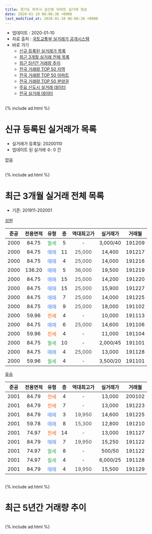 ```yaml
---
title: 경기도 파주시 검산동 아파트 실거래 정보
date: 2020-01-10 06:06:36 +0900
last_modified_at: 2020-01-10 06:06:36 +0900
---
```


* 업데이트 : 2020-01-10
* 자료 출처 : [국토교통부 실거래가 공개시스템](http://rt.molit.go.kr)
* 바로 가기
    * [신규 등록된 실거래가 목록](#신규-등록된-실거래가-목록)
    * [최근 3개월 실거래 전체 목록](#최근-3개월-실거래-전체-목록)
    * [최근 5년간 거래량 추이](#최근-5년간-거래량-추이)
    * [전국 거래량 TOP 50 지역](https://inasie.github.io/apt-trade-info/최근-3개월-전국에서-가장-거래가-많이-발생한-지역)
    * [전국 거래량 TOP 50 아파트](https://inasie.github.io/apt-trade-info/최근-3개월-전국에서-가장-거래가-많이-발생한-아파트)
    * [전국 거래량 TOP 50 분양권](https://inasie.github.io/apt-trade-info/최근-3개월-전국에서-가장-거래가-많이-발생한-분양권)
    * [주요 신도시 실거래 데이터](https://inasie.github.io/apt-trade-info/주요-신도시)
    * [전국 실거래 데이터](https://inasie.github.io/apt-trade-info/전국)
<br>
{% include ad.html %}
<br>

# 신규 등록된 실거래가 목록
* 실거래가 등록일: 20200110
* 업데이트 된 실거래 수: 0 건

없음

<br>
{% include ad.html %}
<br>

# 최근 3개월 실거래 전체 목록
* 기준: 201911-202001


[성원](https://search.naver.com/search.naver?query=%EA%B2%BD%EA%B8%B0%EB%8F%84+%ED%8C%8C%EC%A3%BC%EC%8B%9C+%EA%B2%80%EC%82%B0%EB%8F%99+%EC%84%B1%EC%9B%90)

|준공|전용면적|유형|층|역대최고가|실거래가|거래월|
|:---:|:---:|:---:|:---:|:---:|:---:|:---:|
|2000|84.75|<span style="color:#34a853">월세</span>|5|<span style="color:#444444">-</span>|3,000/40|191209|
|2000|84.75|<span style="color:#4285f3">매매</span>|11|<span style="color:#444444">25,000</span>|14,400|191217|
|2000|84.75|<span style="color:#4285f3">매매</span>|4|<span style="color:#444444">25,000</span>|14,000|191216|
|2000|136.20|<span style="color:#4285f3">매매</span>|5|<span style="color:#444444">36,000</span>|19,500|191219|
|2000|84.75|<span style="color:#4285f3">매매</span>|15|<span style="color:#444444">25,000</span>|14,200|191220|
|2000|84.75|<span style="color:#4285f3">매매</span>|15|<span style="color:#444444">25,000</span>|15,900|191227|
|2000|84.75|<span style="color:#4285f3">매매</span>|7|<span style="color:#444444">25,000</span>|14,000|191225|
|2000|84.75|<span style="color:#4285f3">매매</span>|9|<span style="color:#444444">25,000</span>|18,000|191102|
|2000|59.96|<span style="color:#ff5a00">전세</span>|4|<span style="color:#444444">-</span>|10,000|191113|
|2000|84.75|<span style="color:#4285f3">매매</span>|6|<span style="color:#444444">25,000</span>|14,600|191106|
|2000|59.96|<span style="color:#ff5a00">전세</span>|4|<span style="color:#444444">-</span>|11,000|191104|
|2000|84.75|<span style="color:#34a853">월세</span>|10|<span style="color:#444444">-</span>|2,000/45|191101|
|2000|84.75|<span style="color:#4285f3">매매</span>|4|<span style="color:#444444">25,000</span>|13,000|191128|
|2000|59.96|<span style="color:#34a853">월세</span>|4|<span style="color:#444444">-</span>|3,500/20|191101|

[유승](https://search.naver.com/search.naver?query=%EA%B2%BD%EA%B8%B0%EB%8F%84+%ED%8C%8C%EC%A3%BC%EC%8B%9C+%EA%B2%80%EC%82%B0%EB%8F%99+%EC%9C%A0%EC%8A%B9)

|준공|전용면적|유형|층|역대최고가|실거래가|거래월|
|:---:|:---:|:---:|:---:|:---:|:---:|:---:|
|2001|84.79|<span style="color:#ff5a00">전세</span>|4|<span style="color:#444444">-</span>|13,000|200102|
|2001|84.79|<span style="color:#ff5a00">전세</span>|7|<span style="color:#444444">-</span>|13,000|191223|
|2001|84.79|<span style="color:#4285f3">매매</span>|3|<span style="color:#444444">19,950</span>|14,600|191225|
|2001|59.78|<span style="color:#4285f3">매매</span>|8|<span style="color:#444444">15,300</span>|12,800|191210|
|2001|74.97|<span style="color:#ff5a00">전세</span>|14|<span style="color:#444444">-</span>|13,000|191127|
|2001|84.79|<span style="color:#4285f3">매매</span>|7|<span style="color:#444444">19,950</span>|15,250|191122|
|2001|74.97|<span style="color:#34a853">월세</span>|8|<span style="color:#444444">-</span>|500/50|191122|
|2001|74.97|<span style="color:#34a853">월세</span>|4|<span style="color:#444444">-</span>|6,000/25|191128|
|2001|84.79|<span style="color:#4285f3">매매</span>|4|<span style="color:#444444">19,950</span>|15,500|191129|


<br>
{% include ad.html %}
<br>

# 최근 5년간 거래량 추이


<div style="width:100%;">
    <canvas id="deal_progress" height="200"></canvas>
</div>

<script>
new Chart(document.getElementById("deal_progress"), {
    type: 'line',
    data: {
        labels: ['201501','201502','201503','201504','201505','201506','201507','201508','201509','201510','201511','201512','201601','201602','201603','201604','201605','201606','201607','201608','201609','201610','201611','201612','201701','201702','201703','201704','201705','201706','201707','201708','201709','201710','201711','201712','201801','201802','201803','201804','201805','201806','201807','201808','201809','201810','201811','201812','201901','201902','201903','201904','201905','201906','201907','201908','201909','201910','201911','201912','202001'],
        datasets: [{
            label: '매매',
            pointRadius: 1,
            data: [7, 7, 10, 17, 18, 16, 16, 15, 14, 9, 8, 11, 10, 13, 9, 14, 6, 15, 13, 18, 16, 15, 12, 4, 1, 10, 11, 9, 22, 10, 15, 6, 6, 0, 4, 3, 1, 3, 1, 7, 3, 6, 5, 1, 4, 4, 2, 3, 2, 2, 5, 2, 7, 4, 5, 7, 8, 5, 5, 8, 0],
            borderColor: "rgba(255, 201, 14, 1)",
            backgroundColor: "rgba(255, 201, 14, 0.5)",
            fill: false,
            lineTension: 0
        },{
            label: '전월세',
            pointRadius: 1,
            data: [7, 6, 8, 11, 11, 6, 7, 6, 8, 9, 1, 4, 7, 5, 10, 13, 3, 10, 1, 9, 5, 10, 4, 5, 7, 8, 6, 3, 11, 3, 4, 9, 8, 7, 0, 5, 4, 2, 11, 3, 8, 1, 5, 5, 7, 6, 0, 0, 4, 3, 3, 7, 3, 6, 5, 7, 11, 5, 7, 2, 1],
            borderColor: "rgba(0, 141, 185, 1)",
            backgroundColor: "rgba(0, 141, 185, 0.5)",
            fill: false,
            lineTension: 0
        }
        ]
    },
    options: {
        responsive: true,
        title: {
            display: false
        },
        tooltips: {
            mode: 'index',
            intersect: false
        },
        hover: {
            mode: 'nearest',
            intersect: true
        },
        scales: {
            xAxes: [{
                display: true,
                scaleLabel: {
                    display: true,
                    labelString: '년/월'
                }
            }],
            yAxes: [{
                display: true,
                ticks: {
                    suggestedMin: 0,
                },
                scaleLabel: {
                    display: true,
                    labelString: '실거래 수'
                }
            }]
        }
    }
});

</script>


<br>
{% include ad.html %}
<br>

